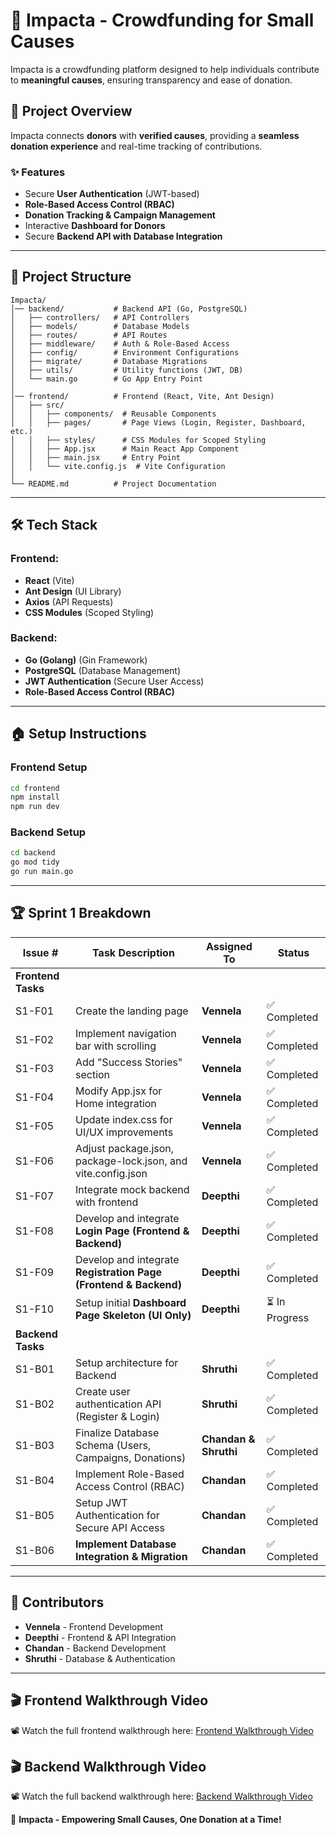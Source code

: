 # 🌟 Impacta - Crowdfunding for Small Causes

Impacta is a crowdfunding platform designed to help individuals contribute to **meaningful causes**, ensuring transparency and ease of donation.

## 🚀 Project Overview

Impacta connects **donors** with **verified causes**, providing a **seamless donation experience** and real-time tracking of contributions.

### ✨ Features

- Secure **User Authentication** (JWT-based)
- **Role-Based Access Control (RBAC)**
- **Donation Tracking & Campaign Management**
- Interactive **Dashboard for Donors**
- Secure **Backend API with Database Integration**

---

## 💂️ Project Structure

```
Impacta/
│── backend/           # Backend API (Go, PostgreSQL)
│   ├── controllers/   # API Controllers
│   ├── models/        # Database Models
│   ├── routes/        # API Routes
│   ├── middleware/    # Auth & Role-Based Access
│   ├── config/        # Environment Configurations
│   ├── migrate/       # Database Migrations
│   ├── utils/         # Utility functions (JWT, DB)
│   └── main.go        # Go App Entry Point
│
│── frontend/          # Frontend (React, Vite, Ant Design)
│   ├── src/
│   │   ├── components/  # Reusable Components
│   │   ├── pages/       # Page Views (Login, Register, Dashboard, etc.)
│   │   ├── styles/      # CSS Modules for Scoped Styling
│   │   ├── App.jsx      # Main React App Component
│   │   ├── main.jsx     # Entry Point
│   │   └── vite.config.js  # Vite Configuration
│
└── README.md          # Project Documentation
```

---

## 🛠️ Tech Stack

### **Frontend:**

- **React** (Vite)
- **Ant Design** (UI Library)
- **Axios** (API Requests)
- **CSS Modules** (Scoped Styling)

### **Backend:**

- **Go (Golang)** (Gin Framework)
- **PostgreSQL** (Database Management)
- **JWT Authentication** (Secure User Access)
- **Role-Based Access Control (RBAC)**

---

## 🏠 Setup Instructions

### **Frontend Setup**

```bash
cd frontend
npm install
npm run dev
```

### **Backend Setup**

```bash
cd backend
go mod tidy
go run main.go
```

---

## 🏆 Sprint 1 Breakdown

| Issue #            | Task Description                                                 | Assigned To           | Status        |
| ------------------ | ---------------------------------------------------------------- | --------------------- | ------------- |
| **Frontend Tasks** |                                                                  |                       |               |
| S1-F01             | Create the landing page                                          | **Vennela**           | ✅ Completed   |
| S1-F02             | Implement navigation bar with scrolling                          | **Vennela**           | ✅ Completed   |
| S1-F03             | Add "Success Stories" section                                    | **Vennela**           | ✅ Completed   |
| S1-F04             | Modify App.jsx for Home integration                              | **Vennela**           | ✅ Completed   |
| S1-F05             | Update index.css for UI/UX improvements                          | **Vennela**           | ✅ Completed   |
| S1-F06             | Adjust package.json, package-lock.json, and vite.config.json     | **Vennela**           | ✅ Completed   |
| S1-F07             | Integrate mock backend with frontend                             | **Deepthi**           | ✅ Completed   |
| S1-F08             | Develop and integrate **Login Page (Frontend & Backend)**        | **Deepthi**           | ✅ Completed   |
| S1-F09             | Develop and integrate **Registration Page (Frontend & Backend)** | **Deepthi**           | ✅ Completed   |
| S1-F10             | Setup initial **Dashboard Page Skeleton (UI Only)**              | **Deepthi**           | ⏳ In Progress |
| **Backend Tasks**  |                                                                  |                       |               |
| S1-B01             | Setup architecture for Backend                                   | **Shruthi**           | ✅ Completed   |
| S1-B02             | Create user authentication API (Register & Login)                | **Shruthi**           | ✅ Completed   |
| S1-B03             | Finalize Database Schema (Users, Campaigns, Donations)           | **Chandan & Shruthi** | ✅ Completed   |
| S1-B04             | Implement Role-Based Access Control (RBAC)                       | **Chandan**           | ✅ Completed   |
| S1-B05             | Setup JWT Authentication for Secure API Access                   | **Chandan**           | ✅ Completed   |
| S1-B06             | **Implement Database Integration & Migration**                   | **Chandan**           | ✅ Completed   | 

---

## 👥 Contributors

- **Vennela** - Frontend Development
- **Deepthi** - Frontend & API Integration
- **Chandan** - Backend Development
- **Shruthi** - Database & Authentication

---

## 🎬 Frontend Walkthrough Video
📽️ Watch the full frontend walkthrough here: [Frontend Walkthrough Video](https://youtu.be/TkEvWhEOQiE)

## 🎬 Backend Walkthrough Video
📽️ Watch the full backend walkthrough here: [Backend Walkthrough Video](https://www.youtube.com/watch?v=zHQAoO1ket0)


🚀 **Impacta - Empowering Small Causes, One Donation at a Time!**

